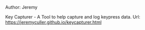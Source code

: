 Author: Jeremy

Key Capturer - A Tool to help capture and log keypress data.
Url:
  https://jeremyculler.github.io/keycapturer.html
